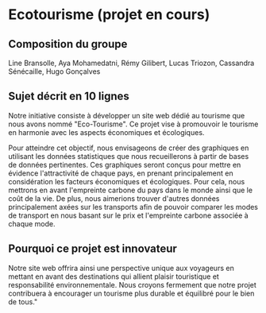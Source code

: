 # Ecotourisme (projet en cours)


## Composition du groupe
Line Bransolle, Aya Mohamedatni, Rémy Gilibert, Lucas Triozon, Cassandra Sénécaille, Hugo Gonçalves


## Sujet décrit en 10 lignes
 Notre initiative consiste à développer un site web dédié au tourisme que nous avons nommé "Eco-Tourisme". Ce projet vise à promouvoir le tourisme en harmonie avec les aspects économiques et écologiques. 

Pour atteindre cet objectif, nous envisageons de créer des graphiques en utilisant les données statistiques que nous recueillerons à partir de bases de données pertinentes. Ces graphiques seront conçus pour mettre en évidence l'attractivité de chaque pays, en prenant principalement en considération les facteurs économiques et écologiques. Pour cela, nous mettrons en avant l'empreinte carbone du pays dans le monde ainsi que le coût de la vie. De plus, nous aimerions trouver d'autres données principalement axées sur les transports afin de pouvoir comparer les modes de transport en nous basant sur le prix et l'empreinte carbone associée à chaque mode.

## Pourquoi ce projet est innovateur
Notre site web offrira ainsi une perspective unique aux voyageurs en mettant en avant des destinations qui allient plaisir touristique et responsabilité environnementale. Nous croyons fermement que notre projet contribuera à encourager un tourisme plus durable et équilibré pour le bien de tous."
